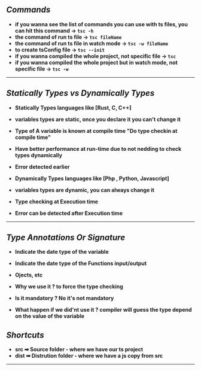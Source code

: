 ## _Commands_

- **if you wanna see the list of commands you can use with ts files, you can hit this command -> `tsc -h`**
- **the command of run ts file -> `tsc fileName`**
- **the command of run ts file in watch mode -> `tsc -w fileName`**
- **to create tsConfig file -> `tsc --init`**
- **if you wanna compiled the whole project, not specific file -> `tsc`**
- **if you wanna compiled the whole project but in watch mode, not specific file -> `tsc -w`**

---

## _Statically Types vs Dynamically Types_

- **Statically Types languages like [Rust, C, C++]**
- **variables types are static, once you declare it you can't change it**
- **Type of A variable is known at compile time "Do type checkin at compile time"**
- **Have better performance at run-time due to not nedding to check types dynamically**
- **Error detected earlier**

- **Dynamically Types languages like [Php , Python, Javascript]**
- **variables types are dynamic, you can always change it**
- **Type checking at Execution time**
- **Error can be detected after Execution time**

---

## _Type Annotations Or Signature_

- **Indicate the date type of the variable**
- **Indicate the date type of the Functions input/output**
- **Ojects, etc**

- **Why we use it ? to force the type checking**
- **Is it mandatory ? No it's not mandatory**
- **What happen if we did'nt use it ? compiler will guess the type depend on the value of the variable**

## _Shortcuts_

- **src ➡ Source folder - where we have our ts project**
- **dist ➡ Distrution folder - where we have a js copy from src**

---
